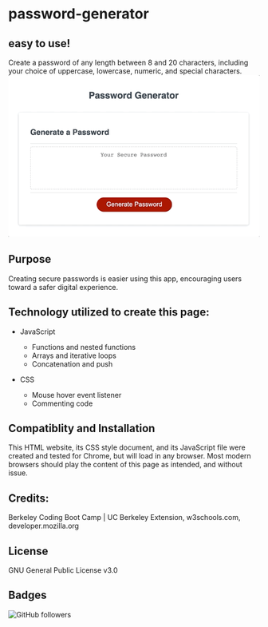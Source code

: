 # password-generator
## easy to use!  
 
<!-- Instructions for use -->
Create a password of any length between 8 and 20 characters, including your choice of uppercase, lowercase, numeric, and special characters.  
![Demo.gif](./images/password-generator_dem2.gif)  

<!-- Statement of purpose -->
## Purpose
Creating secure passwords is easier using this app, encouraging users toward a safer digital experience.  

## Technology utilized to create this page:
<!-- JavaScript Pionts -->
* JavaScript
    * Functions and nested functions
    * Arrays and iterative loops
    * Concatenation and push

    <!-- CSS Points -->
* CSS
    * Mouse hover event listener
    * Commenting code

<!-- Browser compatiblity -->
## Compatiblity and Installation
This HTML website, its CSS style document, and its JavaScript file were created and tested for Chrome, but will load in any browser.  Most modern browsers should play the content of this page as intended, and without issue.

## Credits:
Berkeley Coding Boot Camp | UC Berkeley Extension, w3schools.com, developer.mozilla.org

## License
GNU General Public License v3.0

## Badges
![GitHub followers](https://img.shields.io/github/followers/jamesboblak?style=social)